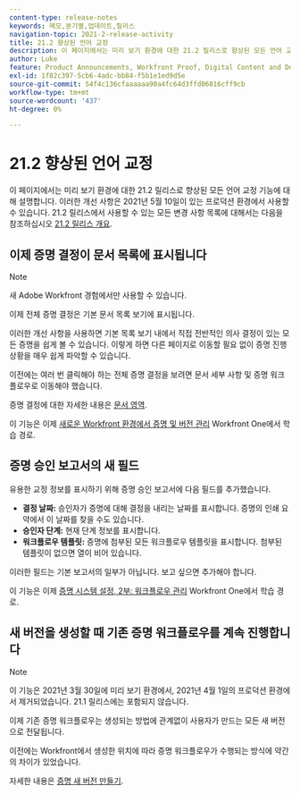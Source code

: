 ```yaml
---
content-type: release-notes
keywords: 메모,분기별,업데이트,릴리스
navigation-topic: 2021-2-release-activity
title: 21.2 향상된 언어 교정
description: 이 페이지에서는 미리 보기 환경에 대한 21.2 릴리스로 향상된 모든 언어 교정 기능에 대해 설명합니다. 이러한 개선 사항은 2021년 5월 10일이 있는 프로덕션 환경에서 사용할 수 있습니다. 21.2 릴리스에서 사용할 수 있는 모든 변경 사항 목록은 21.2 릴리스 개요를 참조하십시오.
author: Luke
feature: Product Announcements, Workfront Proof, Digital Content and Documents
exl-id: 1f82c397-5cb6-4adc-bb84-f5b1e1ed9d5e
source-git-commit: 54f4c136cfaaaaaa90a4fc64d3ffd06816cff9cb
workflow-type: tm+mt
source-wordcount: '437'
ht-degree: 0%

---
```


# 21.2 향상된 언어 교정

이 페이지에서는 미리 보기 환경에 대한 21.2 릴리스로 향상된 모든 언어 교정 기능에 대해 설명합니다. 이러한 개선 사항은 2021년 5월 10일이 있는 프로덕션 환경에서 사용할 수 있습니다. 21.2 릴리스에서 사용할 수 있는 모든 변경 사항 목록에 대해서는 다음을 참조하십시오 [21.2 릴리스 개요](../../../product-announcements/product-releases/21.2-release-activity/21-2-release-overview.md).

## 이제 증명 결정이 문서 목록에 표시됩니다

>[!NOTE]
>
>새 Adobe Workfront 경험에서만 사용할 수 있습니다.

이제 전체 증명 결정은 기본 문서 목록 보기에 표시됩니다.

이러한 개선 사항을 사용하면 기본 목록 보기 내에서 직접 전반적인 의사 결정이 있는 모든 증명을 쉽게 볼 수 있습니다. 이렇게 하면 다른 페이지로 이동할 필요 없이 증명 진행 상황을 매우 쉽게 파악할 수 있습니다.

이전에는 여러 번 클릭해야 하는 전체 증명 결정을 보려면 문서 세부 사항 및 증명 워크플로우로 이동해야 했습니다.

증명 결정에 대한 자세한 내용은 [문서 영역](../../../documents/managing-documents/documents-area.md).

이 기능은 이제 [새로운 Workfront 환경에서 증명 및 버전 관리](https://one.workfront.com/s/learningpath3/manage-proofs-and-versions-in-the-new-workfront-experience-MCPBYNLTQSS5H4NG7C27IPCVR5YA) Workfront One에서 학습 경로.

## 증명 승인 보고서의 새 필드

유용한 교정 정보를 표시하기 위해 증명 승인 보고서에 다음 필드를 추가했습니다.

* **결정 날짜:** 승인자가 증명에 대해 결정을 내리는 날짜를 표시합니다. 증명의 인쇄 요약에서 이 날짜를 찾을 수도 있습니다.
* **승인자 단계:** 현재 단계 정보를 표시합니다.
* **워크플로우 템플릿:** 증명에 첨부된 모든 워크플로우 템플릿을 표시합니다. 첨부된 템플릿이 없으면 열이 비어 있습니다.

이러한 필드는 기본 보고서의 일부가 아닙니다. 보고 싶으면 추가해야 합니다.

이 기능은 이제 [증명 시스템 설정, 2부: 워크플로우 관리](https://one.workfront.com/s/learningpath3/proof-system-setups-part-2-workflow-management-MCKUF6NTIJ6BGMXHBCXXX6NN53EA) Workfront One에서 학습 경로.

## 새 버전을 생성할 때 기존 증명 워크플로우를 계속 진행합니다

>[!NOTE]
>
>이 기능은 2021년 3월 30일에 미리 보기 환경에서, 2021년 4월 1일의 프로덕션 환경에서 제거되었습니다. 21.1 릴리스에는 포함되지 않습니다.

이제 기존 증명 워크플로우는 생성되는 방법에 관계없이 사용자가 만드는 모든 새 버전으로 전달됩니다.

이전에는 Workfront에서 생성한 위치에 따라 증명 워크플로우가 수행되는 방식에 약간의 차이가 있었습니다.

자세한 내용은 [증명 새 버전 만들기](../../../review-and-approve-work/proofing/managing-proofs-within-workfront/create-new-proof-version.md).
